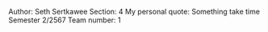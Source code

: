 Author: Seth Sertkawee
Section: 4
My personal quote: Something take time
Semester 2/2567
Team number: 1
